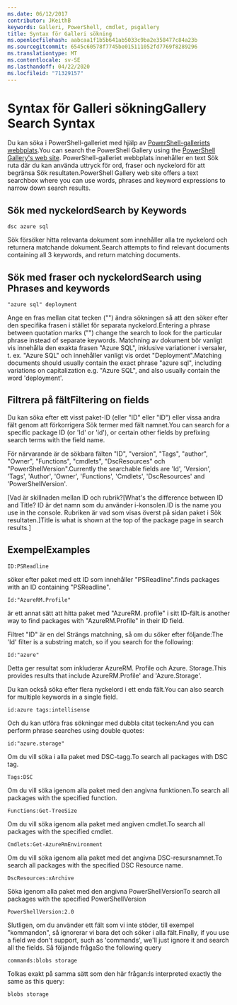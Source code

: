 ```yaml
---
ms.date: 06/12/2017
contributor: JKeithB
keywords: Galleri, PowerShell, cmdlet, psgallery
title: Syntax för Galleri sökning
ms.openlocfilehash: aabcaa1f1b5b641ab5033c9ba2e358477c84a23b
ms.sourcegitcommit: 6545c60578f7745be015111052fd7769f8289296
ms.translationtype: MT
ms.contentlocale: sv-SE
ms.lasthandoff: 04/22/2020
ms.locfileid: "71329157"
---
```

# <a name="gallery-search-syntax"></a><span data-ttu-id="b66e3-103">Syntax för Galleri sökning</span><span class="sxs-lookup"><span data-stu-id="b66e3-103">Gallery Search Syntax</span></span>

<span data-ttu-id="b66e3-104">Du kan söka i PowerShell-galleriet med hjälp av [PowerShell-galleriets webbplats](https://www.powershellgallery.com/).</span><span class="sxs-lookup"><span data-stu-id="b66e3-104">You can search the PowerShell Gallery using the [PowerShell Gallery's web site](https://www.powershellgallery.com/).</span></span>
<span data-ttu-id="b66e3-105">PowerShell-galleriet webbplats innehåller en text Sök ruta där du kan använda uttryck för ord, fraser och nyckelord för att begränsa Sök resultaten.</span><span class="sxs-lookup"><span data-stu-id="b66e3-105">PowerShell Gallery web site offers a text searchbox where you can use words, phrases and keyword expressions to narrow down search results.</span></span>

## <a name="search-by-keywords"></a><span data-ttu-id="b66e3-106">Sök med nyckelord</span><span class="sxs-lookup"><span data-stu-id="b66e3-106">Search by Keywords</span></span>

    dsc azure sql

<span data-ttu-id="b66e3-107">Sök försöker hitta relevanta dokument som innehåller alla tre nyckelord och returnera matchande dokument.</span><span class="sxs-lookup"><span data-stu-id="b66e3-107">Search attempts to find relevant documents containing all 3 keywords, and return matching documents.</span></span>

## <a name="search-using-phrases-and-keywords"></a><span data-ttu-id="b66e3-108">Sök med fraser och nyckelord</span><span class="sxs-lookup"><span data-stu-id="b66e3-108">Search using Phrases and keywords</span></span>

    "azure sql" deployment

<span data-ttu-id="b66e3-109">Ange en fras mellan citat tecken ("") ändra sökningen så att den söker efter den specifika frasen i stället för separata nyckelord.</span><span class="sxs-lookup"><span data-stu-id="b66e3-109">Entering a phrase between quotation marks ("") change the search to look for the particular phrase instead of separate keywords.</span></span>
<span data-ttu-id="b66e3-110">Matchning av dokument bör vanligt vis innehålla den exakta frasen "Azure SQL", inklusive variationer i versaler, t. ex. "Azure SQL" och innehåller vanligt vis ordet "Deployment".</span><span class="sxs-lookup"><span data-stu-id="b66e3-110">Matching documents should usually contain the exact phrase "azure sql", including variations on capitalization e.g. "Azure SQL", and also usually contain the word 'deployment'.</span></span>

## <a name="filtering-on-fields"></a><span data-ttu-id="b66e3-111">Filtrera på fält</span><span class="sxs-lookup"><span data-stu-id="b66e3-111">Filtering on fields</span></span>

<span data-ttu-id="b66e3-112">Du kan söka efter ett visst paket-ID (eller "ID" eller "ID") eller vissa andra fält genom att förkorrigera Sök termer med fält namnet.</span><span class="sxs-lookup"><span data-stu-id="b66e3-112">You can search for a specific package ID (or 'Id' or 'id'), or certain other fields by prefixing search terms with the field name.</span></span>

<span data-ttu-id="b66e3-113">För närvarande är de sökbara fälten "ID", "version", "Tags", "author", "Owner", "Functions", "cmdlets", "DscResources" och "PowerShellVersion".</span><span class="sxs-lookup"><span data-stu-id="b66e3-113">Currently the searchable fields are 'Id', 'Version', 'Tags', 'Author', 'Owner', 'Functions', 'Cmdlets', 'DscResources' and 'PowerShellVersion'.</span></span>

<span data-ttu-id="b66e3-114">[Vad är skillnaden mellan ID och rubrik?</span><span class="sxs-lookup"><span data-stu-id="b66e3-114">[What's the difference between ID and Title?</span></span> <span data-ttu-id="b66e3-115">ID är det namn som du använder i-konsolen.</span><span class="sxs-lookup"><span data-stu-id="b66e3-115">ID is the name you use in the console.</span></span> <span data-ttu-id="b66e3-116">Rubriken är vad som visas överst på sidan paket i Sök resultaten.]</span><span class="sxs-lookup"><span data-stu-id="b66e3-116">Title is what is shown at the top of the package page in search results.]</span></span>

## <a name="examples"></a><span data-ttu-id="b66e3-117">Exempel</span><span class="sxs-lookup"><span data-stu-id="b66e3-117">Examples</span></span>

    ID:PSReadline
    
<span data-ttu-id="b66e3-118">söker efter paket med ett ID som innehåller "PSReadline".</span><span class="sxs-lookup"><span data-stu-id="b66e3-118">finds packages with an ID containing "PSReadline".</span></span>

    Id:"AzureRM.Profile"

<span data-ttu-id="b66e3-119">är ett annat sätt att hitta paket med "AzureRM. profile" i sitt ID-fält.</span><span class="sxs-lookup"><span data-stu-id="b66e3-119">is another way to find packages with "AzureRM.Profile" in their ID field.</span></span>

<span data-ttu-id="b66e3-120">Filtret "ID" är en del Strängs matchning, så om du söker efter följande:</span><span class="sxs-lookup"><span data-stu-id="b66e3-120">The 'Id' filter is a substring match, so if you search for the following:</span></span>

    Id:"azure"

<span data-ttu-id="b66e3-121">Detta ger resultat som inkluderar AzureRM. Profile och Azure. Storage.</span><span class="sxs-lookup"><span data-stu-id="b66e3-121">This provides results that include AzureRM.Profile' and 'Azure.Storage'.</span></span>

<span data-ttu-id="b66e3-122">Du kan också söka efter flera nyckelord i ett enda fält.</span><span class="sxs-lookup"><span data-stu-id="b66e3-122">You can also search for multiple keywords in a single field.</span></span> 

    id:azure tags:intellisense

<span data-ttu-id="b66e3-123">Och du kan utföra fras sökningar med dubbla citat tecken:</span><span class="sxs-lookup"><span data-stu-id="b66e3-123">And you can perform phrase searches using double quotes:</span></span>

    id:"azure.storage"

<span data-ttu-id="b66e3-124">Om du vill söka i alla paket med DSC-tagg.</span><span class="sxs-lookup"><span data-stu-id="b66e3-124">To search all packages with DSC tag.</span></span>

    Tags:DSC

<span data-ttu-id="b66e3-125">Om du vill söka igenom alla paket med den angivna funktionen.</span><span class="sxs-lookup"><span data-stu-id="b66e3-125">To search all packages with the specified function.</span></span>

    Functions:Get-TreeSize

<span data-ttu-id="b66e3-126">Om du vill söka igenom alla paket med angiven cmdlet.</span><span class="sxs-lookup"><span data-stu-id="b66e3-126">To search all packages with the specified cmdlet.</span></span>

    Cmdlets:Get-AzureRmEnvironment

<span data-ttu-id="b66e3-127">Om du vill söka igenom alla paket med det angivna DSC-resursnamnet.</span><span class="sxs-lookup"><span data-stu-id="b66e3-127">To search all packages with the specified DSC Resource name.</span></span>

    DscResources:xArchive

<span data-ttu-id="b66e3-128">Söka igenom alla paket med den angivna PowerShellVersion</span><span class="sxs-lookup"><span data-stu-id="b66e3-128">To search all packages with the specified PowerShellVersion</span></span>

    PowerShellVersion:2.0

<span data-ttu-id="b66e3-129">Slutligen, om du använder ett fält som vi inte stöder, till exempel "kommandon", så ignorerar vi bara det och söker i alla fält.</span><span class="sxs-lookup"><span data-stu-id="b66e3-129">Finally, if you use a field we don't support, such as 'commands', we'll just ignore it and search all the fields.</span></span> <span data-ttu-id="b66e3-130">Så följande fråga</span><span class="sxs-lookup"><span data-stu-id="b66e3-130">So the following query</span></span>

    commands:blobs storage

<span data-ttu-id="b66e3-131">Tolkas exakt på samma sätt som den här frågan:</span><span class="sxs-lookup"><span data-stu-id="b66e3-131">Is interpreted exactly the same as this query:</span></span>

    blobs storage

